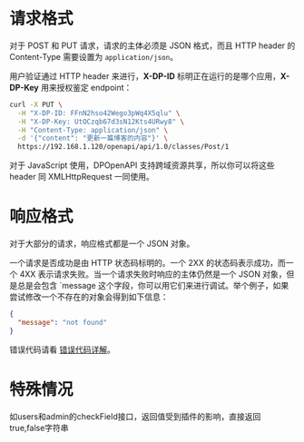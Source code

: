 # 请求格式

对于 POST 和 PUT 请求，请求的主体必须是 JSON 格式，而且 HTTP header 的 Content-Type 需要设置为 `application/json`。

用户验证通过 HTTP header 来进行，**X-DP-ID** 标明正在运行的是哪个应用，**X-DP-Key** 用来授权鉴定 endpoint：

```bash
curl -X PUT \
  -H "X-DP-ID: FFnN2hso42Wego3pWq4X5qlu" \
  -H "X-DP-Key: UtOCzqb67d3sN12Kts4URwy8" \
  -H "Content-Type: application/json" \
  -d '{"content": "更新一篇博客的内容"}' \
  https://192.168.1.120/openapi/api/1.0/classes/Post/1
```

对于 JavaScript 使用，DPOpenAPI 支持跨域资源共享，所以你可以将这些 header 同 XMLHttpRequest 一同使用。

# 响应格式

对于大部分的请求，响应格式都是一个 JSON 对象。

一个请求是否成功是由 HTTP 状态码标明的。一个 2XX 的状态码表示成功，而一个 4XX 表示请求失败。当一个请求失败时响应的主体仍然是一个 JSON 对象，但是总是会包含  `message 这个字段，你可以用它们来进行调试。举个例子，如果尝试修改一个不存在的对象会得到如下信息：

```json
{
  "message": "not found"
}
```

错误代码请看 [错误代码详解]()。

# 特殊情况 

如users和admin的checkField接口，返回值受到插件的影响，直接返回true,false字符串

